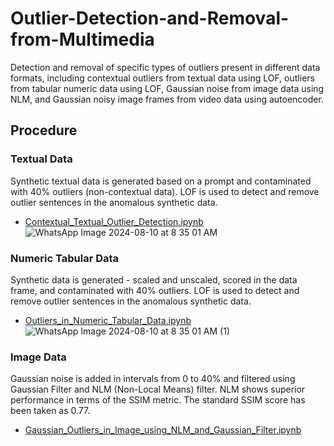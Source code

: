 # Outlier-Detection-and-Removal-from-Multimedia
Detection and removal of specific types of outliers present in different data formats, including contextual outliers from textual data using LOF, outliers from tabular numeric data using LOF, Gaussian noise from image data using NLM, and Gaussian noisy image frames from video data using autoencoder. 

## Procedure
### Textual Data
Synthetic textual data is generated based on a prompt and contaminated with 40% outliers (non-contextual data). LOF is used to detect and remove outlier sentences in the anomalous synthetic data.
- [Contextual_Textual_Outlier_Detection.ipynb](Contextual_Textual_Outlier_Detection.ipynb)
![WhatsApp Image 2024-08-10 at 8 35 01 AM](https://github.com/user-attachments/assets/cd1ef5db-9cde-45ea-98ac-56082189b133)
  

### Numeric Tabular Data
Synthetic data is generated - scaled and unscaled, scored in the data frame, and contaminated with 40% outliers. LOF is used to detect and remove outlier sentences in the anomalous synthetic data.
- [Outliers_in_Numeric_Tabular_Data.ipynb](Outliers_in_Numeric_Tabular_Data.ipynb)
![WhatsApp Image 2024-08-10 at 8 35 01 AM (1)](https://github.com/user-attachments/assets/04bd6465-fb5d-4a24-b8a4-bd79212bef62)

### Image Data
Gaussian noise is added in intervals from 0 to 40% and filtered using Gaussian Filter and NLM (Non-Local Means) filter. NLM shows superior performance in terms of the SSIM metric. The standard SSIM score has been taken as 0.77. 
- [Gaussian_Outliers_in_Image_using_NLM_and_Gaussian_Filter.ipynb](Gaussian_Outliers_in_Image_using_NLM_and_Gaussian_Filter.ipynb)

